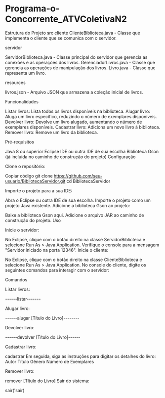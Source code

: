# Programa-o-Concorrente_ATVColetivaN2
Estrutura do Projeto
src
cliente
ClienteBiblioteca.java - Classe que implementa o cliente que se comunica com o servidor.


servidor

ServidorBiblioteca.java - Classe principal do servidor que gerencia as conexões e as operações dos livros.
GerenciadorLivros.java - Classe que gerencia as operações de manipulação dos livros.
Livro.java - Classe que representa um livro.


resources

livros.json - Arquivo JSON que armazena a coleção inicial de livros.


Funcionalidades

Listar livros: Lista todos os livros disponíveis na biblioteca.
Alugar livro: Aluga um livro específico, reduzindo o número de exemplares disponíveis.
Devolver livro: Devolve um livro alugado, aumentando o número de exemplares disponíveis.
Cadastrar livro: Adiciona um novo livro à biblioteca.
Remover livro: Remove um livro da biblioteca.


Pré-requisitos

Java 8 ou superior
Eclipse IDE ou outra IDE de sua escolha
Biblioteca Gson (já incluída no caminho de construção do projeto)
Configuração


Clone o repositório:

Copiar código
git clone https://github.com/seu-usuario/BibliotecaServidor.git
cd BibliotecaServidor

Importe o projeto para a sua IDE:

Abra o Eclipse ou outra IDE de sua escolha.
Importe o projeto como um projeto Java existente.
Adicione a biblioteca Gson ao projeto:

Baixe a biblioteca Gson aqui.
Adicione o arquivo JAR ao caminho de construção do projeto.
Uso

Inicie o servidor:

No Eclipse, clique com o botão direito na classe ServidorBiblioteca e selecione Run As > Java Application.
Verifique o console para a mensagem "Servidor iniciado na porta 12346".
Inicie o cliente:

No Eclipse, clique com o botão direito na classe ClienteBiblioteca e selecione Run As > Java Application.
No console do cliente, digite os seguintes comandos para interagir com o servidor:

Comandos

Listar livros:

------listar-------

Alugar livro:

------alugar [Título do Livro]--------

Devolver livro:

------devolver [Título do Livro]------

Cadastrar livro:

cadastrar
Em seguida, siga as instruções para digitar os detalhes do livro:
Autor
Título
Gênero
Número de Exemplares

Remover livro:

remover [Título do Livro]
Sair do sistema:



sair('sair)
